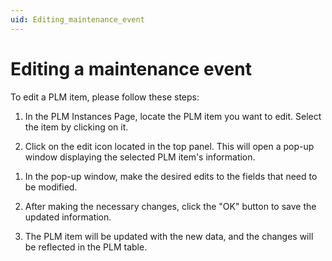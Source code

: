 ```yaml
---
uid: Editing_maintenance_event
---
```


# Editing a maintenance event

To edit a PLM item, please follow these steps:

1. In the PLM Instances Page, locate the PLM item you want to edit. Select the item by clicking on it. 

1. Click on the edit icon located in the top panel. This will open a pop-up window displaying the selected PLM item's information.

<!--    ![Planned Maintenance App EDIT](~/user-guide/images/DataMiner_Planned_Maintenance_EDIT.png) -->

1. In the pop-up window, make the desired edits to the fields that need to be modified.

1. After making the necessary changes, click the "OK" button to save the updated information.

1. The PLM item will be updated with the new data, and the changes will be reflected in the PLM table.
